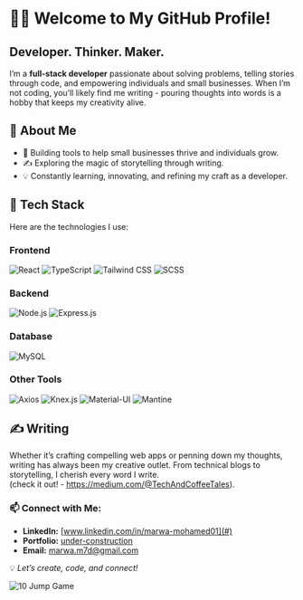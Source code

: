 # 👩‍💻 Welcome to My GitHub Profile!  

## Developer. Thinker. Maker.  
I’m a **full-stack developer** passionate about solving problems, telling stories through code, and empowering individuals and small businesses. When I’m not coding, you’ll likely find me writing - pouring thoughts into words is a hobby that keeps my creativity alive.  

## 🚀 About Me  
- 🌟 Building tools to help small businesses thrive and individuals grow.  
- ✍️ Exploring the magic of storytelling through writing.  
- 💡 Constantly learning, innovating, and refining my craft as a developer.  

## 🔧 Tech Stack  
Here are the technologies I use:  

### **Frontend**  
![React](https://img.shields.io/badge/-React-61DAFB?style=flat-square&logo=react&logoColor=white) ![TypeScript](https://img.shields.io/badge/-TypeScript-3178C6?style=flat-square&logo=typescript&logoColor=white) ![Tailwind CSS](https://img.shields.io/badge/-TailwindCSS-38B2AC?style=flat-square&logo=tailwind-css&logoColor=white) ![SCSS](https://img.shields.io/badge/-SCSS-CC6699?style=flat-square&logo=sass&logoColor=white)  

### **Backend**  
![Node.js](https://img.shields.io/badge/-Node.js-339933?style=flat-square&logo=node.js&logoColor=white) ![Express.js](https://img.shields.io/badge/-Express.js-000000?style=flat-square&logo=express&logoColor=white)  

### **Database**  
![MySQL](https://img.shields.io/badge/-MySQL-4479A1?style=flat-square&logo=mysql&logoColor=white)  

### **Other Tools**  
![Axios](https://img.shields.io/badge/-Axios-5A29E4?style=flat-square&logo=axios&logoColor=white) ![Knex.js](https://img.shields.io/badge/-Knex.js-2D3748?style=flat-square&logo=knex.js&logoColor=white) ![Material-UI](https://img.shields.io/badge/-Material--UI-007FFF?style=flat-square&logo=mui&logoColor=white) ![Mantine](https://img.shields.io/badge/-Mantine-339AF0?style=flat-square&logo=mantine&logoColor=white)  

## ✍️ Writing  
Whether it’s crafting compelling web apps or penning down my thoughts, writing has always been my creative outlet. From technical blogs to storytelling, I cherish every word I write.  
(check it out! - https://medium.com/@TechAndCoffeeTales).  

### 📫 Connect with Me:  
- **LinkedIn:** [www.linkedin.com/in/marwa-mohamed01](#)  
- **Portfolio:** [under-construction](#)  
- **Email:** [marwa.m7d@gmail.com](mailto:marwa.m7d@gmail.com)

💡 _Let’s create, code, and connect!_  


![10 Jump Game](https://raw.githubusercontent.com/saadeghi/saadeghi/refs/heads/master/dino.gif)  
